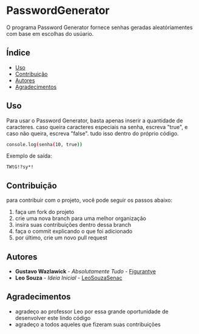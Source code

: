 # PasswordGenerator
O programa Password Generator fornece senhas geradas aleatóriamentes com base em escolhas do usúario.

## Índice

- [Uso](#uso)
- [Contribuição](#contribuição)
- [Autores](#autores)
- [Agradecimentos](#agradecimentos)


## Uso

Para usar o Password Generator, basta apenas inserir a quantidade de caracteres.
caso queira caracteres especiais na senha, escreva "true", e caso não queira, escreva "false".
tudo isso dentro do próprio código.

```bash
console.log(senha(10, true))
```

Exemplo de saída:

```plaintext
TWtG!?sy*!
```
## Contribuição

para contribuir com o projeto, você pode seguir os passos abaixo: 

1. faça um fork do projeto
2. crie uma nova branch para uma melhor organização
3. insira suas contribuições dentro dessa branch
4. faça o commit explicando o que foi adicionado
5. por último, crie um novo pull request

## Autores

- **Gustavo Wazlawick** - *Absolutamente Tudo* - [Figurantye](https://github.com/Figurantye)
- **Leo Souza** - *Ideia Inicial* - [LeoSouzaSenac](https://github.com/LeoSouzaSenac)

## Agradecimentos
- agradeço ao professor Leo por essa grande oportunidade de desenvolver este lindo código
- agradeço a todos aqueles que fizeram suas contribuições
